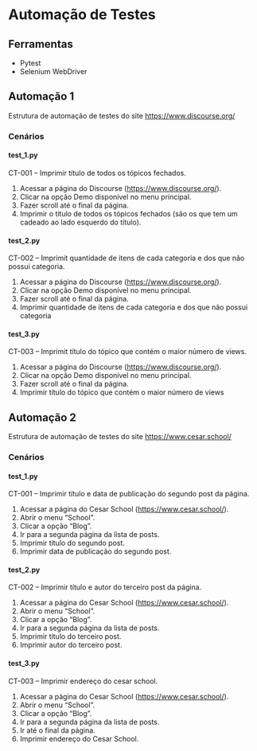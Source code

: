 # Automação de Testes 

## Ferramentas
* Pytest 
* Selenium WebDriver

## Automação 1
Estrutura de automação de testes do site https://www.discourse.org/

### Cenários
#### test_1.py
CT-001 – Imprimir título de todos os tópicos fechados.

1. Acessar a página do Discourse (https://www.discourse.org/).
2. Clicar na opção Demo disponível no menu principal.
3. Fazer scroll até o final da página.
4. Imprimir o título de todos os tópicos fechados (são os que tem um cadeado ao lado esquerdo do título).

#### test_2.py
CT-002 – Imprimit quantidade de itens de cada categoria e dos que não possui categoria.

1. Acessar a página do Discourse (https://www.discourse.org/).
2. Clicar na opção Demo disponível no menu principal.
3. Fazer scroll até o final da página.
4. Imprimir quantidade de itens de cada categoria e dos que não possui categoria 

#### test_3.py
CT-003 – Imprimit título do tópico que contém o maior número de views.

1. Acessar a página do Discourse (https://www.discourse.org/).
2. Clicar na opção Demo disponível no menu principal.
3. Fazer scroll até o final da página.
4. Imprimir título do tópico que contém o maior número de views 

## Automação 2
Estrutura de automação de testes do site https://www.cesar.school/

### Cenários
#### test_1.py
CT-001 – Imprimir título e data de publicação do segundo post da página.

1. Acessar a página do Cesar School (https://www.cesar.school/).
2. Abrir o menu “School”.
3. Clicar a opção “Blog”.
4. Ir para a segunda página da lista de posts.
5. Imprimir título do segundo post.
6. Imprimir data de publicação do segundo post.

#### test_2.py
CT-002 – Imprimir título e autor do terceiro post da página.

1. Acessar a página do Cesar School (https://www.cesar.school/).
2. Abrir o menu “School”.
3. Clicar a opção “Blog”.
4. Ir para a segunda página da lista de posts.
5. Imprimir título do terceiro post.
6. Imprimir autor do terceiro post.

#### test_3.py
CT-003 – Imprimir endereço do cesar school.

1. Acessar a página do Cesar School (https://www.cesar.school/).
2. Abrir o menu “School”.
3. Clicar a opção “Blog”.
4. Ir para a segunda página da lista de posts.
5. Ir até o final da página.
6. Imprimir endereço do Cesar School.

